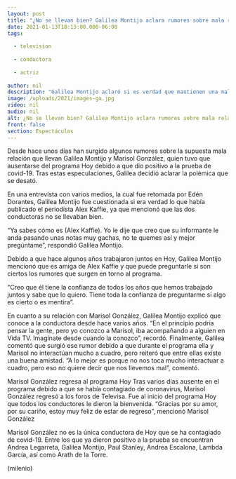 ```yaml
---
layout: post
title: "¿No se llevan bien? Galilea Montijo aclara rumores sobre mala relación con Marisol González"
date: 2021-01-13T18:13:00.000-06:00
tags:
  
  - television
  
  - conductora
  
  - actriz
  
author: nil
description: "Galilea Montijo aclaró si es verdad que mantienen una mala relación con su compañera de Hoy, Marisol González. "
image: /uploads/2021/images-ga.jpg
video: nil
audio: nil
alt: ¿No se llevan bien? Galilea Montijo aclara rumores sobre mala relación con Marisol González
front: false
section: Espectáculos
---
```


Desde hace unos días han surgido algunos rumores sobre la supuesta mala relación que llevan Galilea Montijo y Marisol González, quien tuvo que ausentarse del programa Hoy debido a que dio positivo a la prueba de covid-19. Tras estas especulaciones, Galilea decidió aclarar la polémica que se desató. 

En una entrevista con varios medios, la cual fue retomada por Edén Dorantes, Galilea Montijo fue cuestionada si era verdad lo que había publicado el periodista Alex Kaffie, ya que mencionó que las dos conductoras no se llevaban bien. 

“Ya sabes cómo es (Alex Kaffie). Yo le dije que creo que su informante le anda pasando unas notas muy gachas, no te quemes así y mejor pregúntame”, respondió Galilea Montijo.

Debido a que hace algunos años trabajaron juntos en Hoy, Galilea Montijo mencionó que es amiga de Alex Kaffie y que puede preguntarle si son ciertos los rumores que surgen en torno al programa. 

“Creo que él tiene la confianza de todos los años que hemos trabajado juntos y sabe que lo quiero. Tiene toda la confianza de preguntarme si algo es cierto o es mentira”. 

En cuanto a su relación con Marisol González, Galilea Montijo explicó que conoce a la conductora desde hace varios años. “En el principio podría pensar la gente, pero yo conozco a Marisol, iba acompañando a alguien en Vida TV. Imagínate desde cuando la conozco”, recordó. Finalmente, Galilea comentó que surgió ese rumor debido a que durante el programa ella y Marisol no interactúan mucho a cuadro, pero reiteró que entre ellas existe una buena amistad. “A lo mejor es porque no nos toca mucho interactuar a cuadro, pero eso no quiere decir que nos llevemos mal”, comentó. 

Marisol González regresa al programa Hoy Tras varios días ausente en el programa debido a que se había contagiado de coronavirus, Marisol González regresó a los foros de Televisa. Fue al inicio del programa Hoy que todos los conductores le dieron la bienvenida. “Gracias por su amor, por su cariño, estoy muy feliz de estar de regreso”, mencionó Marisol González 

Marisol González no es la única conductora de Hoy que se ha contagiado de covid-19. Entre los que ya dieron positivo a la prueba se encuentran Andrea Legarreta, Galilea Montijo, Paul Stanley, Andrea Escalona, Lambda García, así como Arath de la Torre. 

(milenio)